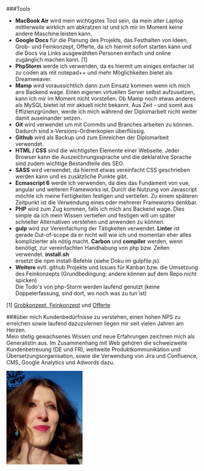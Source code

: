 ###Tools
 - **MacBook Air** wird mein wichtigstes Tool sein, da 
 mein alter Laptop mittlerweile wirklich am abkratzen
  ist und ich mir im Moment keine andere Maschine
  leisten kann.
 - **Google Docs** für die Planung des Projekts, das 
 Festhalten von Ideen, Grob- und
  Feinkonzept, Offerte, da ich hiermit sofort starten kann 
  und die Docs via Links ausgewählten Personen einfach und
  online zugänglich machen kann. [1] 
 - **PhpStorm** werde ich verwenden, da es hiermit um einiges
  einfacher ist zu coden als mit notepad++ und mehr
  Möglichkeiten bietet als Dreamweaver.
 - **Mamp** wird voraussichtlich dann zum Einsatz kommen
  wenn ich mich ans Backend wage. Einen eigenen virtuellen
  Server selbst aufzusetzen, kann ich mir im Moment nicht
  vorstellen. Ob Mamp noch etwas anderes als MySQL bietet
  ist mir aktuell nicht bekannt. Aus Zeit - und somit aus
  Effizienzgründen, werde ich mich während
  der Diplomarbeit nicht weiter damit auseinander setzen.
 - **Git** wird verwendet um mit Commits und Branches
  arbeiten zu können. Dadurch sind x-Versions-Ordnerkopien 
  überflüssig. 
 - **Github** wird als Backup und zum Einreichen der 
  Diplomarbeit verwendet.
 - **HTML / CSS** sind die wichtigsten Elemente einer Webseite. 
  Jeder Browser kann die Auszeichnungssprache und die deklarative
  Sprache sind zudem wichtige Bestandteile des SEO.
 - **SASS** wird verwendet, da hiermit etwas vereinfacht
  CSS geschrieben werden kann und es zusätzliche Punkte 
  gibt.
 - **Ecmascript 6** werde ich verwenden, da dies das Fundament 
  von vue, angular und weiteren Frameworks ist. Durch die Nutzung 
  von Javascript möchte ich meine Fertigkeiten festigen und
  vertiefen. Zu einem späteren Zeitpunkt ist die Verwendung
  eines oder mehrerer Frameworks denkbar. 
- **PHP** wird zum Zug kommen, falls ich mich ans Backend wage.
 Dies simple da ich mein Wissen vertiefen und festigen will um
 später schneller Alternativen verstehen und anwenden zu 
 können.
- **gulp** wird zur Vereinfachung der Tätigkeiten 
 verwendet. **Linter** ist gerade Out-of-scope da er nicht will
 wie ich und momentan eher alles komplizierter als nötig macht.
 **Carbon** und **compiler** werden, wenn benötigt, zur vereinfachten
  Handhabung von php bzw. Zeiten verwendet. **install.sh**  
  ersetzt die npm install-Befehle (siehe Doku im gulpfile.js).
- **Weitere** evtl. github Projekte und Issues 
 für Kanban bzw. die Umsetzung des Feinkonzepts (Grundbedingung:
 andere können auf dem Repo nicht spicken)  
 Die Todo's von php-Storm werden laufend genutzt (keine
  Doppelerfassung, sind dort, wo noch was zu tun ist)


[1] [Grobkonzept, Feinkonzept](https://docs.google.com/spreadsheets/d/1eV_7Tlo0QKG4BIn0B93sUNnICly4tzJ4m1kySTdQwCs/edit?usp=sharing)
 und [Offerte](https://docs.google.com/document/d/1dCjLOwE2s_naJFpOfdwf1nAEW1BeifqMymJoFDwuWrs/edit?usp=sharing)  
   
   
###über mich
Kundenbedürfnisse zu verstehen, einen hohen NPS zu erreichen sowie 
laufend dazuzulernen liegen mir seit vielen Jahren am Herzen.  
Mein stetig gewachsenes Wissen und neue Erfahrungen zeichnen mich 
als Generalistin aus. Im Zusammenhang mit Web gehören 
die schweizweite Kundenbetreuung (DE und FR), 
weltweite Produktkommunikation und Übersetzungsorganisation,
sowie die Verwendung von Jira und Confluence, CMS, Google 
Analytics und Adwords dazu. 
 
![Marina](marina.jpg)     